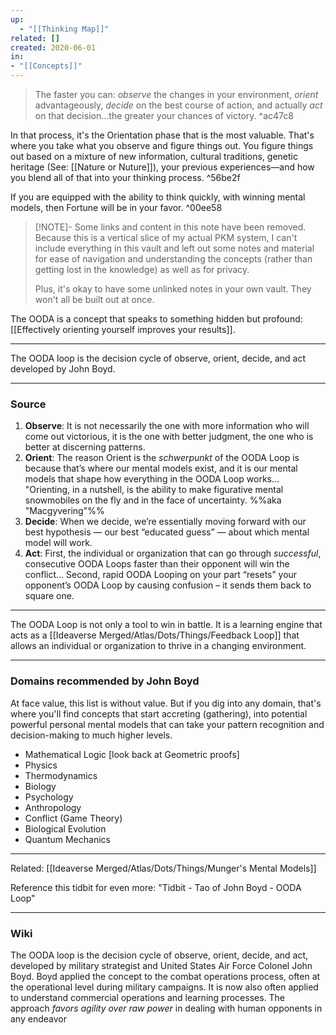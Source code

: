 ```yaml
---
up:
  - "[[Thinking Map]]"
related: []
created: 2020-06-01
in:
- "[[Concepts]]"
---
```


> The faster you can: *observe* the changes in your environment, *orient* advantageously, *decide* on the best course of action, and actually *act* on that decision...the greater your chances of victory. ^ac47c8

In that process, it's the Orientation phase that is the most valuable. That's where you take what you observe and figure things out. You figure things out based on a mixture of new information, cultural traditions, genetic heritage (See: [[Nature or Nuture]]), your previous experiences—and how you blend all of that into your thinking process. ^56be2f

If you are equipped with the ability to think quickly, with winning mental models, then Fortune will be in your favor.  ^00ee58

> [!NOTE]- Some links and content in this note have been removed.
> Because this is a vertical slice of my actual PKM system, I can't include everything in this vault and left out some notes and material for ease of navigation and understanding the concepts (rather than getting lost in the knowledge) as well as for privacy. 
>  
> Plus, it's okay to have some unlinked notes in your own vault. They won't all be built out at once.

The OODA is a concept that speaks to something hidden but profound: [[Effectively orienting yourself improves your results]].

---
The OODA loop is the decision cycle of observe, orient, decide, and act developed by John Boyd.

---
### Source
1. **Observe**: It is not necessarily the one with more information who will come out victorious, it is the one with better judgment, the one who is better at discerning patterns.
1. **Orient**: The reason Orient is the *schwerpunkt* of the OODA Loop is because that’s where our mental models exist, and it is our mental models that shape how everything in the OODA Loop works... "Orienting, in a nutshell, is the ability to make figurative mental snowmobiles on the fly and in the face of uncertainty. %%aka "Macgyvering"%%
1. **Decide**: When we decide, we’re essentially moving forward with our best hypothesis — our best “educated guess” — about which mental model will work.
1. **Act**: First, the individual or organization that can go through *successful*, consecutive OODA Loops faster than their opponent will win the conflict... Second, rapid OODA Looping on your part “resets” your opponent’s OODA Loop by causing confusion – it sends them back to square one.

---
The OODA Loop is not only a tool to win in battle. It is a learning engine that acts as a [[Ideaverse Merged/Atlas/Dots/Things/Feedback Loop]] that allows an individual or organization to thrive in a changing environment.

---
### Domains recommended by John Boyd
At face value, this list is without value. But if you dig into any domain, that's where you'll find concepts that start accreting (gathering), into potential powerful personal mental models that can take your pattern recognition and decision-making to much higher levels.

* Mathematical Logic [look back at Geometric proofs]
* Physics
* Thermodynamics
* Biology
* Psychology
* Anthropology
* Conflict (Game Theory)
* Biological Evolution
* Quantum Mechanics 

---
Related: [[Ideaverse Merged/Atlas/Dots/Things/Munger's Mental Models]]

Reference this tidbit for even more: "Tidbit - Tao of John Boyd - OODA Loop"

---
### Wiki
The OODA loop is the decision cycle of observe, orient, decide, and act, developed by military strategist and United States Air Force Colonel John Boyd. Boyd applied the concept to the combat operations process, often at the operational level during military campaigns. It is now also often applied to understand commercial operations and learning processes. The approach *favors agility over raw power* in dealing with human opponents in any endeavor

